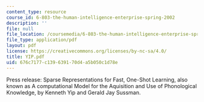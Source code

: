 ```yaml
---
content_type: resource
course_id: 6-803-the-human-intelligence-enterprise-spring-2002
description: ''
file: null
file_location: /coursemedia/6-803-the-human-intelligence-enterprise-spring-2002/676c7177c139639170d4a5b050c1d78e_YIP.pdf
file_type: application/pdf
layout: pdf
license: https://creativecommons.org/licenses/by-nc-sa/4.0/
title: YIP.pdf
uid: 676c7177-c139-6391-70d4-a5b050c1d78e
---
```

Press release: Sparse Representations for Fast, One-Shot Learning, also known as A computational Model for the Aquisition and Use of Phonological Knowledge, by Kenneth Yip and Gerald Jay Sussman.